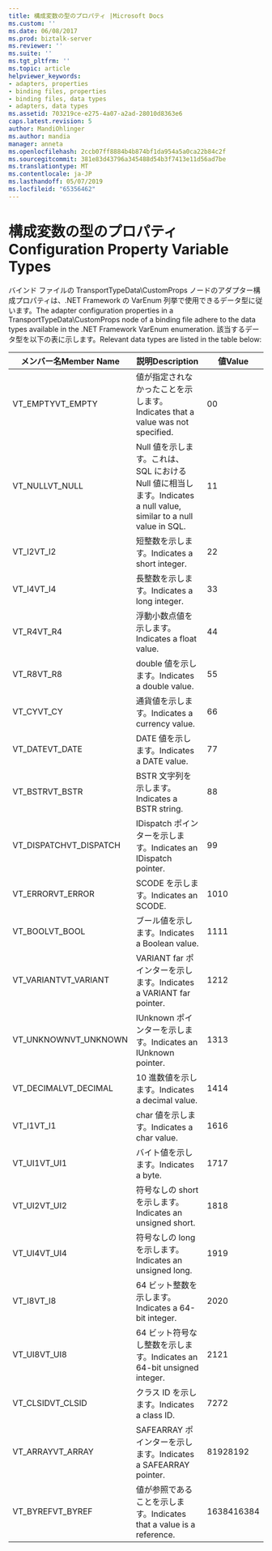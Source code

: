 ```yaml
---
title: 構成変数の型のプロパティ |Microsoft Docs
ms.custom: ''
ms.date: 06/08/2017
ms.prod: biztalk-server
ms.reviewer: ''
ms.suite: ''
ms.tgt_pltfrm: ''
ms.topic: article
helpviewer_keywords:
- adapters, properties
- binding files, properties
- binding files, data types
- adapters, data types
ms.assetid: 703219ce-e275-4a07-a2ad-28010d8363e6
caps.latest.revision: 5
author: MandiOhlinger
ms.author: mandia
manager: anneta
ms.openlocfilehash: 2ccb07ff8884b4b874bf1da954a5a0ca22b84c2f
ms.sourcegitcommit: 381e83d43796a345488d54b3f7413e11d56ad7be
ms.translationtype: MT
ms.contentlocale: ja-JP
ms.lasthandoff: 05/07/2019
ms.locfileid: "65356462"
---
```

# <a name="configuration-property-variable-types"></a><span data-ttu-id="001e6-102">構成変数の型のプロパティ</span><span class="sxs-lookup"><span data-stu-id="001e6-102">Configuration Property Variable Types</span></span>
<span data-ttu-id="001e6-103">バインド ファイルの TransportTypeData\CustomProps ノードのアダプター構成プロパティは、.NET Framework の VarEnum 列挙で使用できるデータ型に従います。</span><span class="sxs-lookup"><span data-stu-id="001e6-103">The adapter configuration properties in a TransportTypeData\CustomProps node of a binding file adhere to the data types available in the .NET Framework VarEnum enumeration.</span></span> <span data-ttu-id="001e6-104">該当するデータ型を以下の表に示します。</span><span class="sxs-lookup"><span data-stu-id="001e6-104">Relevant data types are listed in the table below:</span></span>  
  
|<span data-ttu-id="001e6-105">メンバー名</span><span class="sxs-lookup"><span data-stu-id="001e6-105">Member Name</span></span>|<span data-ttu-id="001e6-106">説明</span><span class="sxs-lookup"><span data-stu-id="001e6-106">Description</span></span>|<span data-ttu-id="001e6-107">値</span><span class="sxs-lookup"><span data-stu-id="001e6-107">Value</span></span>|  
|-----------------|-----------------|-----------|  
|<span data-ttu-id="001e6-108">VT_EMPTY</span><span class="sxs-lookup"><span data-stu-id="001e6-108">VT_EMPTY</span></span>|<span data-ttu-id="001e6-109">値が指定されなかったことを示します。</span><span class="sxs-lookup"><span data-stu-id="001e6-109">Indicates that a value was not specified.</span></span>|<span data-ttu-id="001e6-110">0</span><span class="sxs-lookup"><span data-stu-id="001e6-110">0</span></span>|  
|<span data-ttu-id="001e6-111">VT_NULL</span><span class="sxs-lookup"><span data-stu-id="001e6-111">VT_NULL</span></span>|<span data-ttu-id="001e6-112">Null 値を示します。これは、SQL における Null 値に相当します。</span><span class="sxs-lookup"><span data-stu-id="001e6-112">Indicates a null value, similar to a null value in SQL.</span></span>|<span data-ttu-id="001e6-113">1</span><span class="sxs-lookup"><span data-stu-id="001e6-113">1</span></span>|  
|<span data-ttu-id="001e6-114">VT_I2</span><span class="sxs-lookup"><span data-stu-id="001e6-114">VT_I2</span></span>|<span data-ttu-id="001e6-115">短整数を示します。</span><span class="sxs-lookup"><span data-stu-id="001e6-115">Indicates a short integer.</span></span>|<span data-ttu-id="001e6-116">2</span><span class="sxs-lookup"><span data-stu-id="001e6-116">2</span></span>|  
|<span data-ttu-id="001e6-117">VT_I4</span><span class="sxs-lookup"><span data-stu-id="001e6-117">VT_I4</span></span>|<span data-ttu-id="001e6-118">長整数を示します。</span><span class="sxs-lookup"><span data-stu-id="001e6-118">Indicates a long integer.</span></span>|<span data-ttu-id="001e6-119">3</span><span class="sxs-lookup"><span data-stu-id="001e6-119">3</span></span>|  
|<span data-ttu-id="001e6-120">VT_R4</span><span class="sxs-lookup"><span data-stu-id="001e6-120">VT_R4</span></span>|<span data-ttu-id="001e6-121">浮動小数点値を示します。</span><span class="sxs-lookup"><span data-stu-id="001e6-121">Indicates a float value.</span></span>|<span data-ttu-id="001e6-122">4</span><span class="sxs-lookup"><span data-stu-id="001e6-122">4</span></span>|  
|<span data-ttu-id="001e6-123">VT_R8</span><span class="sxs-lookup"><span data-stu-id="001e6-123">VT_R8</span></span>|<span data-ttu-id="001e6-124">double 値を示します。</span><span class="sxs-lookup"><span data-stu-id="001e6-124">Indicates a double value.</span></span>|<span data-ttu-id="001e6-125">5</span><span class="sxs-lookup"><span data-stu-id="001e6-125">5</span></span>|  
|<span data-ttu-id="001e6-126">VT_CY</span><span class="sxs-lookup"><span data-stu-id="001e6-126">VT_CY</span></span>|<span data-ttu-id="001e6-127">通貨値を示します。</span><span class="sxs-lookup"><span data-stu-id="001e6-127">Indicates a currency value.</span></span>|<span data-ttu-id="001e6-128">6</span><span class="sxs-lookup"><span data-stu-id="001e6-128">6</span></span>|  
|<span data-ttu-id="001e6-129">VT_DATE</span><span class="sxs-lookup"><span data-stu-id="001e6-129">VT_DATE</span></span>|<span data-ttu-id="001e6-130">DATE 値を示します。</span><span class="sxs-lookup"><span data-stu-id="001e6-130">Indicates a DATE value.</span></span>|<span data-ttu-id="001e6-131">7</span><span class="sxs-lookup"><span data-stu-id="001e6-131">7</span></span>|  
|<span data-ttu-id="001e6-132">VT_BSTR</span><span class="sxs-lookup"><span data-stu-id="001e6-132">VT_BSTR</span></span>|<span data-ttu-id="001e6-133">BSTR 文字列を示します。</span><span class="sxs-lookup"><span data-stu-id="001e6-133">Indicates a BSTR string.</span></span>|<span data-ttu-id="001e6-134">8</span><span class="sxs-lookup"><span data-stu-id="001e6-134">8</span></span>|  
|<span data-ttu-id="001e6-135">VT_DISPATCH</span><span class="sxs-lookup"><span data-stu-id="001e6-135">VT_DISPATCH</span></span>|<span data-ttu-id="001e6-136">IDispatch ポインターを示します。</span><span class="sxs-lookup"><span data-stu-id="001e6-136">Indicates an IDispatch pointer.</span></span>|<span data-ttu-id="001e6-137">9</span><span class="sxs-lookup"><span data-stu-id="001e6-137">9</span></span>|  
|<span data-ttu-id="001e6-138">VT_ERROR</span><span class="sxs-lookup"><span data-stu-id="001e6-138">VT_ERROR</span></span>|<span data-ttu-id="001e6-139">SCODE を示します。</span><span class="sxs-lookup"><span data-stu-id="001e6-139">Indicates an SCODE.</span></span>|<span data-ttu-id="001e6-140">10</span><span class="sxs-lookup"><span data-stu-id="001e6-140">10</span></span>|  
|<span data-ttu-id="001e6-141">VT_BOOL</span><span class="sxs-lookup"><span data-stu-id="001e6-141">VT_BOOL</span></span>|<span data-ttu-id="001e6-142">ブール値を示します。</span><span class="sxs-lookup"><span data-stu-id="001e6-142">Indicates a Boolean value.</span></span>|<span data-ttu-id="001e6-143">11</span><span class="sxs-lookup"><span data-stu-id="001e6-143">11</span></span>|  
|<span data-ttu-id="001e6-144">VT_VARIANT</span><span class="sxs-lookup"><span data-stu-id="001e6-144">VT_VARIANT</span></span>|<span data-ttu-id="001e6-145">VARIANT far ポインターを示します。</span><span class="sxs-lookup"><span data-stu-id="001e6-145">Indicates a VARIANT far pointer.</span></span>|<span data-ttu-id="001e6-146">12</span><span class="sxs-lookup"><span data-stu-id="001e6-146">12</span></span>|  
|<span data-ttu-id="001e6-147">VT_UNKNOWN</span><span class="sxs-lookup"><span data-stu-id="001e6-147">VT_UNKNOWN</span></span>|<span data-ttu-id="001e6-148">IUnknown ポインターを示します。</span><span class="sxs-lookup"><span data-stu-id="001e6-148">Indicates an IUnknown pointer.</span></span>|<span data-ttu-id="001e6-149">13</span><span class="sxs-lookup"><span data-stu-id="001e6-149">13</span></span>|  
|<span data-ttu-id="001e6-150">VT_DECIMAL</span><span class="sxs-lookup"><span data-stu-id="001e6-150">VT_DECIMAL</span></span>|<span data-ttu-id="001e6-151">10 進数値を示します。</span><span class="sxs-lookup"><span data-stu-id="001e6-151">Indicates a decimal value.</span></span>|<span data-ttu-id="001e6-152">14</span><span class="sxs-lookup"><span data-stu-id="001e6-152">14</span></span>|  
|<span data-ttu-id="001e6-153">VT_I1</span><span class="sxs-lookup"><span data-stu-id="001e6-153">VT_I1</span></span>|<span data-ttu-id="001e6-154">char 値を示します。</span><span class="sxs-lookup"><span data-stu-id="001e6-154">Indicates a char value.</span></span>|<span data-ttu-id="001e6-155">16</span><span class="sxs-lookup"><span data-stu-id="001e6-155">16</span></span>|  
|<span data-ttu-id="001e6-156">VT_UI1</span><span class="sxs-lookup"><span data-stu-id="001e6-156">VT_UI1</span></span>|<span data-ttu-id="001e6-157">バイト値を示します。</span><span class="sxs-lookup"><span data-stu-id="001e6-157">Indicates a byte.</span></span>|<span data-ttu-id="001e6-158">17</span><span class="sxs-lookup"><span data-stu-id="001e6-158">17</span></span>|  
|<span data-ttu-id="001e6-159">VT_UI2</span><span class="sxs-lookup"><span data-stu-id="001e6-159">VT_UI2</span></span>|<span data-ttu-id="001e6-160">符号なしの short を示します。</span><span class="sxs-lookup"><span data-stu-id="001e6-160">Indicates an unsigned short.</span></span>|<span data-ttu-id="001e6-161">18</span><span class="sxs-lookup"><span data-stu-id="001e6-161">18</span></span>|  
|<span data-ttu-id="001e6-162">VT_UI4</span><span class="sxs-lookup"><span data-stu-id="001e6-162">VT_UI4</span></span>|<span data-ttu-id="001e6-163">符号なしの long を示します。</span><span class="sxs-lookup"><span data-stu-id="001e6-163">Indicates an unsigned long.</span></span>|<span data-ttu-id="001e6-164">19</span><span class="sxs-lookup"><span data-stu-id="001e6-164">19</span></span>|  
|<span data-ttu-id="001e6-165">VT_I8</span><span class="sxs-lookup"><span data-stu-id="001e6-165">VT_I8</span></span>|<span data-ttu-id="001e6-166">64 ビット整数を示します。</span><span class="sxs-lookup"><span data-stu-id="001e6-166">Indicates a 64-bit integer.</span></span>|<span data-ttu-id="001e6-167">20</span><span class="sxs-lookup"><span data-stu-id="001e6-167">20</span></span>|  
|<span data-ttu-id="001e6-168">VT_UI8</span><span class="sxs-lookup"><span data-stu-id="001e6-168">VT_UI8</span></span>|<span data-ttu-id="001e6-169">64 ビット符号なし整数を示します。</span><span class="sxs-lookup"><span data-stu-id="001e6-169">Indicates an 64-bit unsigned integer.</span></span>|<span data-ttu-id="001e6-170">21</span><span class="sxs-lookup"><span data-stu-id="001e6-170">21</span></span>|  
|<span data-ttu-id="001e6-171">VT_CLSID</span><span class="sxs-lookup"><span data-stu-id="001e6-171">VT_CLSID</span></span>|<span data-ttu-id="001e6-172">クラス ID を示します。</span><span class="sxs-lookup"><span data-stu-id="001e6-172">Indicates a class ID.</span></span>|<span data-ttu-id="001e6-173">72</span><span class="sxs-lookup"><span data-stu-id="001e6-173">72</span></span>|  
|<span data-ttu-id="001e6-174">VT_ARRAY</span><span class="sxs-lookup"><span data-stu-id="001e6-174">VT_ARRAY</span></span>|<span data-ttu-id="001e6-175">SAFEARRAY ポインターを示します。</span><span class="sxs-lookup"><span data-stu-id="001e6-175">Indicates a SAFEARRAY pointer.</span></span>|<span data-ttu-id="001e6-176">8192</span><span class="sxs-lookup"><span data-stu-id="001e6-176">8192</span></span>|  
|<span data-ttu-id="001e6-177">VT_BYREF</span><span class="sxs-lookup"><span data-stu-id="001e6-177">VT_BYREF</span></span>|<span data-ttu-id="001e6-178">値が参照であることを示します。</span><span class="sxs-lookup"><span data-stu-id="001e6-178">Indicates that a value is a reference.</span></span>|<span data-ttu-id="001e6-179">16384</span><span class="sxs-lookup"><span data-stu-id="001e6-179">16384</span></span>|